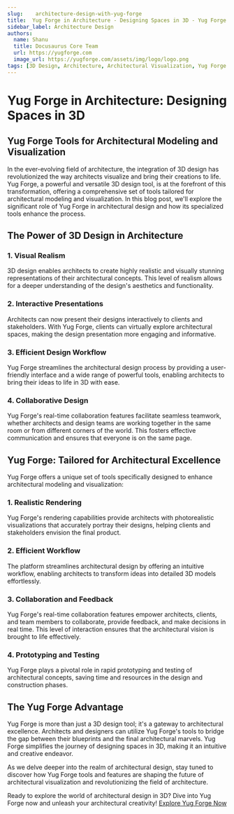 ```yaml
---
slug:    architecture-design-with-yug-forge
title:  Yug Forge in Architecture - Designing Spaces in 3D - Yug Forge Tools for Architectural Modeling and Visualization
sidebar_label: Architecture Design
authors: 
  name: Shanu
  title: Docusaurus Core Team
  url: https://yugforge.com
  image_url: https://yugforge.com/assets/img/logo/logo.png
tags: [3D Design, Architecture, Architectural Visualization, Yug Forge Tools, 3D Modeling, Yug Forge, docusaurus]
---
```


# Yug Forge in Architecture: Designing Spaces in 3D

## Yug Forge Tools for Architectural Modeling and Visualization

In the ever-evolving field of architecture, the integration of 3D design has revolutionized the way architects visualize and bring their creations to life. Yug Forge, a powerful and versatile 3D design tool, is at the forefront of this transformation, offering a comprehensive set of tools tailored for architectural modeling and visualization. In this blog post, we'll explore the significant role of Yug Forge in architectural design and how its specialized tools enhance the process.

## The Power of 3D Design in Architecture

### 1. **Visual Realism**

3D design enables architects to create highly realistic and visually stunning representations of their architectural concepts. This level of realism allows for a deeper understanding of the design's aesthetics and functionality.

### 2. **Interactive Presentations**

Architects can now present their designs interactively to clients and stakeholders. With Yug Forge, clients can virtually explore architectural spaces, making the design presentation more engaging and informative.

### 3. **Efficient Design Workflow**

Yug Forge streamlines the architectural design process by providing a user-friendly interface and a wide range of powerful tools, enabling architects to bring their ideas to life in 3D with ease.

### 4. **Collaborative Design**

Yug Forge's real-time collaboration features facilitate seamless teamwork, whether architects and design teams are working together in the same room or from different corners of the world. This fosters effective communication and ensures that everyone is on the same page.

## Yug Forge: Tailored for Architectural Excellence

Yug Forge offers a unique set of tools specifically designed to enhance architectural modeling and visualization:

### 1. **Realistic Rendering**

Yug Forge's rendering capabilities provide architects with photorealistic visualizations that accurately portray their designs, helping clients and stakeholders envision the final product.

### 2. **Efficient Workflow**

The platform streamlines architectural design by offering an intuitive workflow, enabling architects to transform ideas into detailed 3D models effortlessly.

### 3. **Collaboration and Feedback**

Yug Forge's real-time collaboration features empower architects, clients, and team members to collaborate, provide feedback, and make decisions in real time. This level of interaction ensures that the architectural vision is brought to life effectively.

### 4. **Prototyping and Testing**

Yug Forge plays a pivotal role in rapid prototyping and testing of architectural concepts, saving time and resources in the design and construction phases.

## The Yug Forge Advantage

Yug Forge is more than just a 3D design tool; it's a gateway to architectural excellence. Architects and designers can utilize Yug Forge's tools to bridge the gap between their blueprints and the final architectural marvels. Yug Forge simplifies the journey of designing spaces in 3D, making it an intuitive and creative endeavor.

As we delve deeper into the realm of architectural design, stay tuned to discover how Yug Forge tools and features are shaping the future of architectural visualization and revolutionizing the field of architecture.

Ready to explore the world of architectural design in 3D? Dive into Yug Forge now and unleash your architectural creativity! [Explore Yug Forge Now](https://www.yugforge.com)
